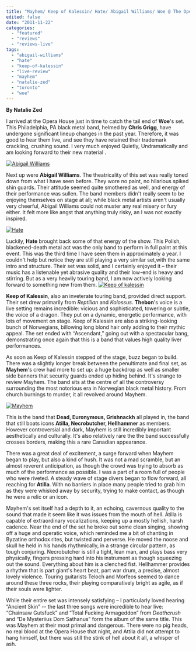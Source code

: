 ```yaml
---
title: "Mayhem/ Keep of Kalessin/ Hate/ Abigail Williams/ Woe @ The Opera House, Toronto ON, November 10th 2011"
edited: false
date: "2011-11-22"
categories:
  - "featured"
  - "reviews"
  - "reviews-live"
tags:
  - "abigail-williams"
  - "hate"
  - "keep-of-kalessin"
  - "live-review"
  - "mayhem"
  - "natalie-zed"
  - "toronto"
  - "woe"
---
```


**By Natalie Zed**

I arrived at the Opera House just in time to catch the tail end of **Woe**'s set. This Philadelphia, PA black metal band, helmed by **Chris Grigg**, have undergone significant lineup changes in the past year. Therefore, it was good to hear them live, and see they have retained their trademark crackling, crushing sound. I very much enjoyed Quietly, Undramatically and am looking forward to their new material .

[![](http://www.hellbound.ca/wp-content/uploads/2011/11/Abigail-Williams-590x440.jpg "Abigail Williams")](http://www.hellbound.ca/wp-content/uploads/2011/11/Abigail-Williams.jpg)

Next up were **Abigail Williams**. The theatricality of this set was really toned down from what I have seen before. They wore no paint, no hilarious spiked shin guards. Their attitude seemed quite smothered as well, and energy of their performance was sullen. The band members didn't really seem to be enjoying themselves on stage at all; while black metal artists aren't usually very cheerful, Abigail Williams could not muster any real misery or fury either. It felt more like angst that anything truly risky, an I was not exactly inspired.

[![](http://www.hellbound.ca/wp-content/uploads/2011/11/Hate-590x440.jpg "Hate")](http://www.hellbound.ca/wp-content/uploads/2011/11/Hate.jpg)

Luckily, **Hate** brought back some of that energy of the show. This Polish, blackened-death metal act was the only band to perform in full paint at this event. This was the third time I have seen them in approximately a year. I couldn't help but notice they are still playing a very similar set,with the same intro and structure. Their set was solid, and I certainly enjoyed it – their music has a listenable yet abrasive quality and their low-end is heavy and stirring. But as a very heavily touring band, I am now actively looking forward to something new from them. [![](http://www.hellbound.ca/wp-content/uploads/2011/11/Keep-of-kalessin-590x440.jpg "Keep of kalessin")](http://www.hellbound.ca/wp-content/uploads/2011/11/Keep-of-kalessin.jpg)

**Keep of Kalessin**, also an inveterate touring band, provided direct support. Their set drew primarily from _Reptilian_ and _Kolossus_. **Thebon**'s voice is a live setting remains incredible: vicious and sophisticated, towering or subtle, the voice of a dragon. They put on a dynamic, energetic performance, with lots of movement on stage. Keep of Kalessin are also a striking-looking bunch of Norwegians, billowing long blond hair only adding to their mythic appeal. The set ended with “Ascendant,” going out with a spectacular bang, demonstrating once again that this is a band that values high quality liver performances.

As soon as Keep of Kalessin stepped of the stage, buzz began to build. There was a slightly longer break between the penultimate and final set, as **Mayhem**'s crew had more to set up: a huge backdrop as well as smaller side banners that security guards ended up hiding behind. It's strange to review Mayhem. The band sits at the centre of all the controversy surrounding the most notorious era in Norwegian black metal history. From church burnings to murder, it all revolved around Mayhem.

[![](http://www.hellbound.ca/wp-content/uploads/2011/11/Mayhem-590x440.jpg "Mayhem")](http://www.hellbound.ca/wp-content/uploads/2011/11/Mayhem.jpg)

This is the band that **Dead, Euronymous, Grishnackh** all played in, the band that still boats icons **Atilla, Necrobutcher, Hellhammer** as members. However controversial and dark, Mayhem is still incredibly important aesthetically and culturally. It's also relatively rare the the band successfully crosses borders, making this a rare Canadian appearance.

There was a great deal of excitement, a surge forward when Mayhem began to play, but also a kind of hush. It was not a mad scramble, but an almost reverent anticipation, as though the crowd was trying to absorb as much of the performance as possible. I was a part of a room full of people who were riveted. A steady wave of stage divers began to flow forward, all reaching for **Atilla**. With no barriers in place many people tried to grab him as they were whisked away by security, trying to make contact, as though he were a relic or an icon.

Mayhem's set itself had a depth to it, an echoing, cavernous quality to the sound that made it seem like it was issues from the mouth of hell. Atilla is capable of extraordinary vocalizations, keeping up a mostly hellish, harsh cadence. Near the end of the set he broke out some clean singing, showing off a huge and operatic voice, which reminded me a bit of chanting in Byzatine orthodox rites, but twisted and perverse. He moved the noose and skull he held in his hands rhythmically, in a strange circular pattern, as tough conjuring. Necrobutcher is still a tight, lean man, and plays bass very physically, fingers pressing hard into his instrument as though squeezing out the sound. Everything about him is a clenched fist. Hellhammer provides a rhythm that is part giant's heart beat, part war drum, a precise, almost lovely violence. Touring guitarists Teloch and Morfeos seemed to dance around these three rocks, their playing comparatively bright as agile, as if their souls were lighter.

While their entire set was intensely satisfying – I particularly loved hearing “Ancient Skin” -- the last three songs were incredible to hear live: “Chainsaw Gutsfuck” and “Total Fucking Armageddon” from _Deathcrush_ and “De Mysteriius Dom Sathanus” form the album of the same title. This was Mayhem at their most primal and dangerous. There were no pig heads, no real blood at the Opera House that night, and Attila did not attempt to hang himself, but there was still the stink of hell about it all, a whisper of ash.
